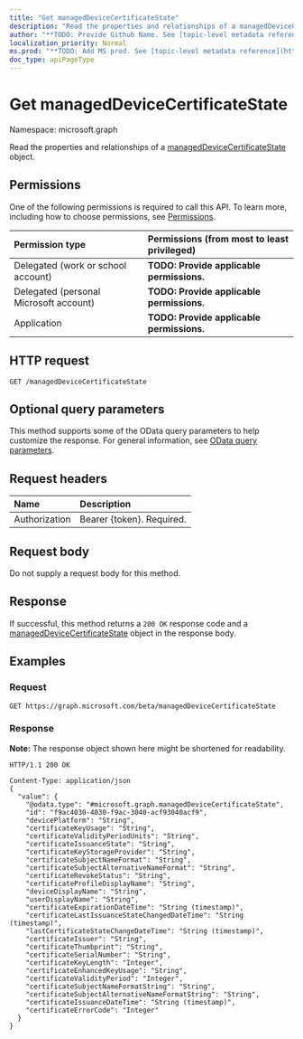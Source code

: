 ```yaml
---
title: "Get managedDeviceCertificateState"
description: "Read the properties and relationships of a managedDeviceCertificateState object."
author: "**TODO: Provide Github Name. See [topic-level metadata reference](https://msgo.azurewebsites.net/add/document/guidelines/metadata.html#topic-level-metadata)**"
localization_priority: Normal
ms.prod: "**TODO: Add MS prod. See [topic-level metadata reference](https://msgo.azurewebsites.net/add/document/guidelines/metadata.html#topic-level-metadata)**"
doc_type: apiPageType
---
```


# Get managedDeviceCertificateState
Namespace: microsoft.graph

Read the properties and relationships of a [managedDeviceCertificateState](../resources/intune-manageddevicecertificatestate.md) object.

## Permissions
One of the following permissions is required to call this API. To learn more, including how to choose permissions, see [Permissions](/graph/permissions-reference).

|Permission type|Permissions (from most to least privileged)|
|:---|:---|
|Delegated (work or school account)|**TODO: Provide applicable permissions.**|
|Delegated (personal Microsoft account)|**TODO: Provide applicable permissions.**|
|Application|**TODO: Provide applicable permissions.**|

## HTTP request

<!-- {
  "blockType": "ignored"
}
-->
``` http
GET /managedDeviceCertificateState
```

## Optional query parameters
This method supports some of the OData query parameters to help customize the response. For general information, see [OData query parameters](/graph/query-parameters).

## Request headers
|Name|Description|
|:---|:---|
|Authorization|Bearer {token}. Required.|

## Request body
Do not supply a request body for this method.

## Response

If successful, this method returns a `200 OK` response code and a [managedDeviceCertificateState](../resources/intune-manageddevicecertificatestate.md) object in the response body.

## Examples

### Request
<!-- {
  "blockType": "request",
  "name": "get_manageddevicecertificatestate"
}
-->
``` http
GET https://graph.microsoft.com/beta/managedDeviceCertificateState
```


### Response
**Note:** The response object shown here might be shortened for readability.
<!-- {
  "blockType": "response",
  "truncated": true,
  "@odata.type": "microsoft.graph.managedDeviceCertificateState"
}
-->
``` http
HTTP/1.1 200 OK

Content-Type: application/json
{
  "value": {
    "@odata.type": "#microsoft.graph.managedDeviceCertificateState",
    "id": "f9ac4030-4030-f9ac-3040-acf93040acf9",
    "devicePlatform": "String",
    "certificateKeyUsage": "String",
    "certificateValidityPeriodUnits": "String",
    "certificateIssuanceState": "String",
    "certificateKeyStorageProvider": "String",
    "certificateSubjectNameFormat": "String",
    "certificateSubjectAlternativeNameFormat": "String",
    "certificateRevokeStatus": "String",
    "certificateProfileDisplayName": "String",
    "deviceDisplayName": "String",
    "userDisplayName": "String",
    "certificateExpirationDateTime": "String (timestamp)",
    "certificateLastIssuanceStateChangedDateTime": "String (timestamp)",
    "lastCertificateStateChangeDateTime": "String (timestamp)",
    "certificateIssuer": "String",
    "certificateThumbprint": "String",
    "certificateSerialNumber": "String",
    "certificateKeyLength": "Integer",
    "certificateEnhancedKeyUsage": "String",
    "certificateValidityPeriod": "Integer",
    "certificateSubjectNameFormatString": "String",
    "certificateSubjectAlternativeNameFormatString": "String",
    "certificateIssuanceDateTime": "String (timestamp)",
    "certificateErrorCode": "Integer"
  }
}
```

